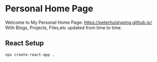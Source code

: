 # Personal Home Page
Welcome to My Personal Home Page: https://peterhuistyping.github.io/ \
With Blogs, Projects, Files,etc updated from time to time.

## React Setup
```
npx create-react-app .
```   